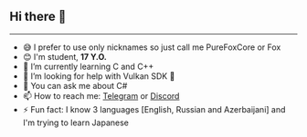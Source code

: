 ## Hi there 👋
----------

- 😅 I prefer to use only nicknames so just call me PureFoxCore or Fox
- 😊 I'm student, **17 Y.O.**
- 🌱 I’m currently learning C and C++
- 🤔 I’m looking for help with Vulkan SDK 🧐
- 💬 You can ask me about C#
- 📫 How to reach me: [Telegram](https://t.me/PureFoxCore) or [Discord](https://discord.gg/qsc9uJjYQd)
- ⚡ Fun fact: I know 3 languages [English, Russian and Azerbaijani] and I'm trying to learn Japanese
<!-- - 🔭 I’m currently working on my own [Game Engine](https://github.com/PureFoxCore/GaemEngein) and sometimes on my [mod](https://github.com/PureFoxCore/DeadMod) for [VRChat](https://store.steampowered.com/app/438100/VRChat/) 6-->
